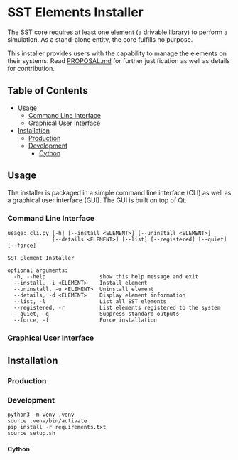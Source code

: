 # SST Elements Installer

The SST core requires at least one [element](http://sst-simulator.org/SSTPages/SSTDeveloperElementSummaryInfo/) (a drivable library) to perform a simulation. As a stand-alone entity, the core fulfills no purpose.

This installer provides users with the capability to manage the elements on their systems. Read [PROPOSAL.md](PROPOSAL.md) for further justification as well as details for contribution.

## Table of Contents

- [Usage](#usage)
  - [Command Line Interface](#command-line-interface)
  - [Graphical User Interface](#graphical-user-interface)
- [Installation](#installation)
  - [Production](#production)
  - [Development](#development)
    - [Cython](#cython)

## Usage

The installer is packaged in a simple command line interface (CLI) as well as a graphical user interface (GUI). The GUI is built on top of Qt.

### Command Line Interface

```
usage: cli.py [-h] [--install <ELEMENT>] [--uninstall <ELEMENT>]
              [--details <ELEMENT>] [--list] [--registered] [--quiet] [--force]

SST Element Installer

optional arguments:
  -h, --help                 show this help message and exit
  --install, -i <ELEMENT>    Install element
  --uninstall, -u <ELEMENT>  Uninstall element
  --details, -d <ELEMENT>    Display element information
  --list, -l                 List all SST elements
  --registered, -r           List elements registered to the system
  --quiet, -q                Suppress standard outputs
  --force, -f                Force installation

```

### Graphical User Interface


## Installation

### Production

### Development

```shell
python3 -m venv .venv
source .venv/bin/activate
pip install -r requirements.txt
source setup.sh
```

#### Cython
